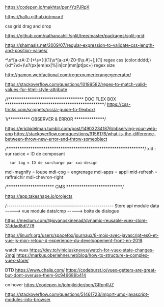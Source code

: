 https://codepen.io/makhtar/pen/YzPJRpX

https://haltu.github.io/muuri/

css grid drag and drop

https://github.com/nathancahill/split/tree/master/packages/split-grid


https://shamasis.net/2009/07/regular-expression-to-validate-css-length-and-position-values/


^\s*[a-zA-Z\-]+\s*[:]{1}\s*[a-zA-Z0-9\s.#]+[;]{1}  regex css  (color:dddd;)
(\d*\.?\d+)\s?(px|em|ex|%|in|cn|mm|pt|pc+)    regex size  

http://gamon.webfactional.com/regexnumericrangegenerator/



https://stackoverflow.com/questions/10189582/regex-to-match-valid-values-for-html-style-attribute




//*********************************** DOC FLEX BOX  **********************************************/ 
https://css-tricks.com/snippets/css/a-guide-to-flexbox/



1/********** OBSERVER & ERROR   **************/

https://ericbidelman.tumblr.com/post/149032341876/observing-your-web-app
https://stackoverflow.com/questions/9156176/what-is-the-difference-between-throw-new-error-and-throw-someobject


/****************************************************************/
xid : sur racice = ID de composant

      sur tag = ID de surcharge par xui-design




mdi-magnify = loupe
mdi-cog = engrenage
mdi-apps = appli
mid-refresh = raffraichir
mdi-chevron-right


/********************** CMS **************************/

https://app.takeshape.io/projects


/------------------------------------------------------
Store
      api
      module
            data              ----->  vue
      module
            data/cmp           -----> boite de dialogue 
            

https://medium.com/@jovanoskinenad/dynamic-reusable-vuex-store-31ddad8df776

https://linuxfr.org/users/spacefox/journaux/8-mois-avec-javascript-es6-et-vue-js-mon-retour-d-experience-du-developpement-front-en-2018


watch vuex
https://dev.to/viniciuskneves/watch-for-vuex-state-changes-2mgj
https://markus.oberlehner.net/blog/how-to-structure-a-complex-vuex-store/


DTD
https://www.chaijs.com/
https://codeburst.io/vuex-getters-are-great-but-dont-overuse-them-9c946689b414


on hover
https://codepen.io/johnjleider/pen/GRppRJZ

https://stackoverflow.com/questions/51461723/import-umd-javascript-modules-into-browser

